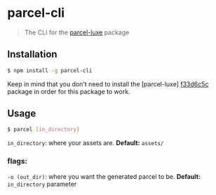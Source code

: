 # parcel-cli
> The CLI for the [parcel-luxe][f33d6c5c] package

  [f33d6c5c]: https://www.npmjs.com/package/parcel-luxe "parcel-luxe"


## Installation

```bash
$ npm install -g parcel-cli
```

Keep in mind that you don't need to install the [parcel-luxe] [f33d6c5c] package in order for this package to work.

## Usage

```bash
$ parcel [in_directory]
```

`in_directory`: where your assets are. **Default:** `assets/`

### flags:

`-o (out_dir)`: where you want the generated parcel to be. **Default:** `in_directory` parameter
